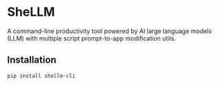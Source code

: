 # SheLLM
A command-line productivity tool powered by AI large language models (LLM) with multiple script prompt-to-app modification utils.

## Installation
```
pip install shellm-cli
```
